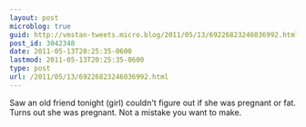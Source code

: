```yaml
---
layout: post
microblog: true
guid: http://vmstan-tweets.micro.blog/2011/05/13/69226823246036992.html
post_id: 3042348
date: 2011-05-13T20:25:35-0600
lastmod: 2011-05-13T20:25:35-0600
type: post
url: /2011/05/13/69226823246036992.html
---
```

Saw an old friend tonight (girl) couldn't figure out if she was pregnant or fat. Turns out she was pregnant. Not a mistake you want to make.
